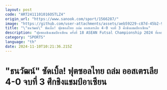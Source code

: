 ```yaml
---
layout: post
code: "ART2411101016OSTLZ4"
origin_url: "https://www.sanook.com/sport/1566287/"
image: "https://github.com/user-attachments/assets/aeb59229-c87d-45b2-9dbe-e82d5bef3f48"
title: "\"ธนวัฒน์\" ซัดเบิ้ล! ฟุตซอลไทย ถล่ม ออสเตรเลีย 4-0 จบที่ 3 ศึกชิงแชมป์อาเซียน"
description: "ฟุตซอลชิงแชมป์อาเซียน ครั้งที่ 18 ASEAN Futsal Championship 2024 ที่เทอร์มินอล ฮอลล์ ศูนย์การค้าเทอร์มินอล 21 โคราช จ.นครราชสีมา เมื่อวันอาทิตย์ 10 พ.ย. 67"
category: "SPORTS"
language: "th"
date: 2024-11-10T10:21:36.215Z
---
```


# "ธนวัฒน์" ซัดเบิ้ล! ฟุตซอลไทย ถล่ม ออสเตรเลีย 4-0 จบที่ 3 ศึกชิงแชมป์อาเซียน